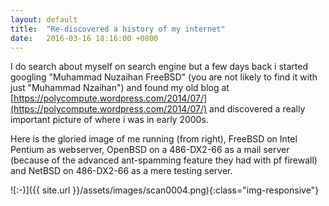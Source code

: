 ```yaml
---
layout: default
title:  "Re-discovered a history of my internet"
date:   2016-03-16 18:16:00 +0800
---
```

I do search about myself on search engine but a few days back i started googling "Muhammad Nuzaihan FreeBSD" (you are not likely to find it with just "Muhammad Nzaihan") and found my old blog at [https://polycompute.wordpress.com/2014/07/](https://polycompute.wordpress.com/2014/07/) and discovered a really important picture of where i was in early 2000s.

Here is the gloried image of me running (from right), FreeBSD on Intel Pentium as webserver, OpenBSD on a 486-DX2-66 as a mail server (because of the advanced ant-spamming feature they had with pf firewall) and NetBSD on 486-DX2-66 as a mere testing server.

![:-)]({{ site.url }}/assets/images/scan0004.png){:class="img-responsive"}
